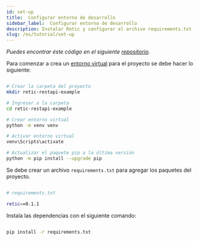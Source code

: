 ```yaml
---
id: set-up
title:  Configurar entorno de desarrollo
sidebar_label:  Configurar entorno de desarrollo
description: Instalar Retic y configurar el archivo requirements.txt
slug: /es/tutorial/set-up
---
```


_Puedes encontrar éste código en el siguiente [repositorio](https://github.com/reticpy/retic-restapi-example)._

Para comenzar a crea un [entorno virtual](../getting-started/virtual-environments) para el proyecto se debe hacer lo siguiente:

```bash

# Crear la carpeta del proyecto
mkdir retic-restapi-example

# Ingresar a la carpeta
cd retic-restapi-example

# Crear entorno virtual
python -m venv venv

# Activar entorno virtual
venv\Scripts\activate

# Actualizar el paquete pip a la última versión
python -m pip install --upgrade pip

```

Se debe crear un archivo `requirements.txt` para agregar los paquetes del proyecto.

```bash

# requirements.txt

retic==0.1.1

```

Instala las dependencias con el siguiente comando:

```bash

pip install -r requirements.txt

```
